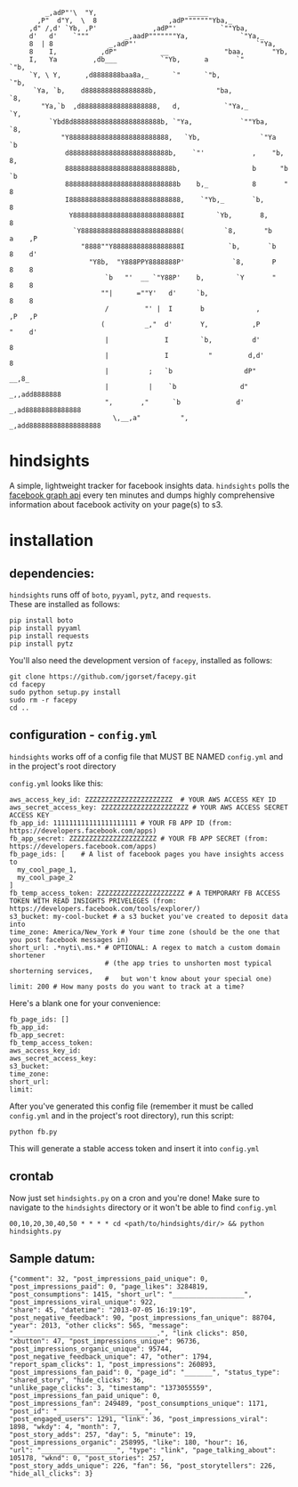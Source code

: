 ```
         _,adP"'\  "Y,                       _____
       ,P"  d"Y,  \  8                  ,adP"""""""Yba,_
     ,d" /,d' `Yb, ,P'              ,adP"'           `""Yba,
     d'   d'    `"""         _,aadP"""""""Ya,             `"Ya,_
     8  | 8              _,adP"'                              `"Ya,
     8    I,           ,dP"           __              "baa,       "Yb,
     I,   Ya         ,db___           `"Yb,      a       `"         `"b,
     `Y, \ Y,      ,d8888888baa8a,_      `"      `"b,                 `"b,
      `Ya, `b,    d8888888888888888b,               "ba,                `8,
        "Ya,`b  ,d8888888888888888888,   d,           `"Ya,_             `Y,
          `Ybd8d8888888888888888888888b, `"Ya,            `""Yba,         `8,
             "Y8888888888888888888888888,   `Yb,               `"Ya        `b
              d8888888888888888888888888b,    `"'            ,    "b,       8,
              888888888888888888888888888b,                  b      "b      `b
              8888888888888888888888888888b    b,_           8       "       8
              I8888888888888888888888888888,    `"Yb,_       `b,             8
               Y888888888888888888888888888I        `Yb,       8,            8
                `Y8888888888888888888888888(          `8,       "b     a    ,P
                  "8888""Y88888888888888888I           `b,       `b    8    d'
                    "Y8b,  "Y888PPY8888888P'            `8,       P    8    8
                        `b   "'  __ `"Y88P'    b,        `Y       "    8    8
                       ""|      =""Y'   d'     `b,                     8    8
                        /         "' |  I       b             ,       ,P   ,P
                       (          _,"  d'       Y,           ,P       "    d'
                        |              I        `b,          d'            8
                        |              I          "         d,d'           8
                        |          ;   `b                  dP"          __,8_
                        |          |    `b                d"     _,,add8888888
                        ",       ,"      `b              d' _,ad88888888888888
                          \,__,a"          ",          _,add888888888888888888

```
hindsights
==========
A simple, lightweight tracker for facebook insights data. 
`hindsights` polls the [facebook graph api](https://developers.facebook.com/docs/reference/api/) every ten minutes and dumps highly comprehensive information about facebook activity on your page(s) to s3.


# installation

## dependencies:
`hindsights` runs off of `boto`, `pyyaml`, `pytz`, and `requests`.  
These are installed as follows:
```
pip install boto
pip install pyyaml
pip install requests
pip install pytz
```

You'll also need the development version of `facepy`, installed as follows:
```
git clone https://github.com/jgorset/facepy.git
cd facepy
sudo python setup.py install
sudo rm -r facepy
cd ..
```

## configuration - `config.yml`
`hindsights` works off of a config file that MUST BE NAMED `config.yml` and in the project's root directory

`config.yml` looks like this:
```
aws_access_key_id: ZZZZZZZZZZZZZZZZZZZZZZ  # YOUR AWS ACCESS KEY ID
aws_secret_access_key: ZZZZZZZZZZZZZZZZZZZZZZ # YOUR AWS ACCESS SECRET ACCESS KEY
fb_app_id: 111111111111111111111 # YOUR FB APP ID (from: https://developers.facebook.com/apps)
fb_app_secret: ZZZZZZZZZZZZZZZZZZZZZZ # YOUR FB APP SECRET (from: https://developers.facebook.com/apps)
fb_page_ids: [    # A list of facebook pages you have insights access to
  my_cool_page_1,
  my_cool_page_2
]
fb_temp_access_token: ZZZZZZZZZZZZZZZZZZZZZZ # A TEMPORARY FB ACCESS TOKEN WITH READ INSIGHTS PRIVELEGES (from: https://developers.facebook.com/tools/explorer/)
s3_bucket: my-cool-bucket # a s3 bucket you've created to deposit data into
time_zone: America/New_York # Your time zone (should be the one that you post facebook messages in)
short_url: .*nyti\.ms.* # OPTIONAL: A regex to match a custom domain shortener 
                        # (the app tries to unshorten most typical shorterning services, 
                        #   but won't know about your special one)
limit: 200 # How many posts do you want to track at a time?
```
Here's a blank one for your convenience:
```
fb_page_ids: []
fb_app_id: 
fb_app_secret: 
fb_temp_access_token:
aws_access_key_id: 
aws_secret_access_key:
s3_bucket: 
time_zone: 
short_url:
limit:
```
After you've generated this config file (remember it must be called `config.yml` and in the project's root directory), 
run this script:
```
python fb.py
```
This will generate a stable access token and insert it into `config.yml`

## crontab
Now just set `hindsights.py` on a cron and you're done!
Make sure to navigate to the `hindsights` directory or it won't be able to find
`config.yml`
```
00,10,20,30,40,50 * * * * cd <path/to/hindsights/dir/> && python hindsights.py 
```

## Sample datum:
```
{"comment": 32, "post_impressions_paid_unique": 0, "post_impressions_paid": 0, "page_likes": 3284819, 
"post_consumptions": 1415, "short_url": "__________________", "post_impressions_viral_unique": 922, 
"share": 45, "datetime": "2013-07-05 16:19:19", "post_negative_feedback": 90, "post_impressions_fan_unique": 88704, 
"year": 2013, "other clicks": 565, "message": "____________________________________.", "link clicks": 850, 
"xbutton": 47, "post_impressions_unique": 96736, "post_impressions_organic_unique": 95744, 
"post_negative_feedback_unique": 47, "other": 1794, "report_spam_clicks": 1, "post_impressions": 260893, 
"post_impressions_fan_paid": 0, "page_id": "_______", "status_type": "shared_story", "hide_clicks": 36, 
"unlike_page_clicks": 3, "timestamp": "1373055559", "post_impressions_fan_paid_unique": 0, 
"post_impressions_fan": 249489, "post_consumptions_unique": 1171, "post_id": "______________________", 
"post_engaged_users": 1291, "link": 36, "post_impressions_viral": 1898, "wkdy": 4, "month": 7, 
"post_story_adds": 257, "day": 5, "minute": 19, "post_impressions_organic": 258995, "like": 180, "hour": 16, 
"url": "___________________", "type": "link", "page_talking_about": 105178, "wknd": 0, "post_stories": 257, 
"post_story_adds_unique": 226, "fan": 56, "post_storytellers": 226, "hide_all_clicks": 3}
```
